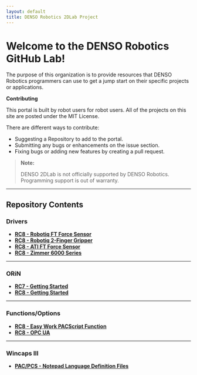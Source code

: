 ```yaml
---
layout: default
title: DENSO Robotics 2DLab Project
---
```


# Welcome to the DENSO Robotics GitHub Lab!

The purpose of this organization is to provide resources that DENSO Robotics programmers can use to get a jump start on their specific projects or applications. 

**Contributing**

This portal is built by robot users for robot users. All of the projects on this site are posted under the MIT License. 

There are different ways to contribute: 
- Suggesting a Repository to add to the portal.
- Submitting any bugs or enhancements on the issue section.
- Fixing bugs or adding new features by creating a pull request. 

> <p><b>Note:</b></p>
> DENSO 2DLab is not officially supported by DENSO Robotics. Programming support is out of warranty. 

___

## Repository Contents

### Drivers

- **[RC8 - Robotiq FT Force Sensor](https://github.com/DENSO-2DLab/RC8_Driver-Robotiq_FT_Force_Sensor)**
- **[RC8 - Robotiq 2-Finger Gripper](https://github.com/DENSO-2DLab/RC8_Driver-Robotiq_2-Finger_Gripper)**
- **[RC8 - ATI FT Force Sensor](https://github.com/DENSO-2DLab/RC8_Driver-ATI_AI_Gamma)**
- **[RC8 - Zimmer 6000 Series](https://github.com/DENSO-2DLab/RC8_Driver-Zimmer_6000_Series)**

------

### ORiN

- **[RC7 - Getting Started](https://github.com/DENSO-2DLab/ORiN_RC7-Getting_Started)**
- **[RC8 - Getting Started](https://github.com/DENSO-2DLab/ORiN_RC8-Getting_Started)**

------

### Functions/Options

- **[RC8 - Easy Work PACScript Function](https://github.com/DENSO-2DLab/RC8_Function-EasyWork)** 
- **[RC8 - OPC UA](https://github.com/DENSO-2DLab/RC8_Option-OPC_UA_Server)** 
  
------

### Wincaps III

- **[PAC/PCS - Notepad Language Definition Files](https://github.com/DENSO-2DLab/RnD-PC_Notepad_Language_Definition_Files)**
